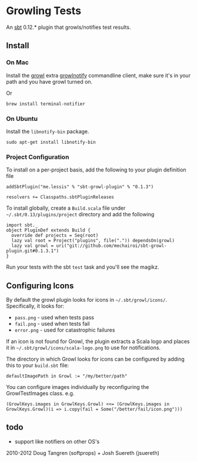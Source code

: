 # Growling Tests

An [sbt](https://github.com/harrah/xsbt#readme) 0.12.* plugin that growls/notifies test results.

## Install

### On Mac

Install the [growl](http://growl.info/) extra [growlnotify](http://growl.info/extras.php#growlnotify) commandline client, make sure it's in your path and you have growl turned on.

Or

    brew install terminal-notifier

### On Ubuntu

Install the `libnotify-bin` package.

    sudo apt-get install libnotify-bin

### Project Configuration

To install on a per-project basis, add the following to your plugin definition file

    addSbtPlugin("me.lessis" % "sbt-growl-plugin" % "0.1.3")

    resolvers += Classpaths.sbtPluginReleases

To install globally, create a `Build.scala` file under `~/.sbt/0.13/plugins/project` directory and add the following

    import sbt._
    object PluginDef extends Build {
      override def projects = Seq(root)
      lazy val root = Project("plugins", file(".")) dependsOn(growl)
      lazy val growl = uri("git://github.com/mechairoi/sbt-growl-plugin.git#0.1.3.1")
    }

Run your tests with the sbt `test` task and you'll see the magikz.

## Configuring Icons

By default the growl plugin looks for icons in `~/.sbt/growl/icons/`.  Specifically, it looks for:

* `pass.png` - used when tests pass
* `fail.png` - used when tests fail
* `error.png` - used for catastrophic failures

If an icon is not found for Growl, the plugin extracts a Scala logo and places it in `~/.sbt/growl/icons/scala-logo.png` to use for notifications.

The directory in which Growl looks for icons can be configured by adding this to your `build.sbt` file:

    defaultImagePath in Growl := "/my/better/path"

You can configure images individually by reconfiguring the GrowlTestImages class.  e.g.

    (GrowlKeys.images in GrowlKeys.Growl) <<= (GrowlKeys.images in GrowlKeys.Growl)(i => i.copy(fail = Some("/better/fail/icon.png")))


## todo

* support like notifiers on other OS's

2010-2012 Doug Tangren (softprops) + Josh Suereth (jsuereth)
